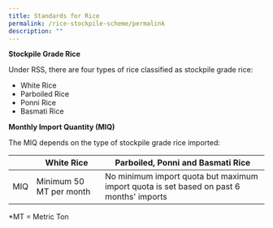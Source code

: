 ```yaml
---
title: Standards for Rice
permalink: /rice-stockpile-scheme/permalink
description: ""
---
```

**Stockpile Grade Rice**

Under RSS, there are four types of rice classified as stockpile grade rice: 
- White Rice
- Parboiled Rice 
- Ponni Rice 
- Basmati Rice 

**Monthly Import Quantity (MIQ)**

The MIQ depends on the type of stockpile grade rice imported:


|  | White Rice | Parboiled, Ponni and Basmati Rice |
| -------- | -------- | -------- |
| MIQ | Minimum 50 MT per month   | No minimum import quota but maximum import quota is set based on past 6 months' imports  |

*MT = Metric Ton